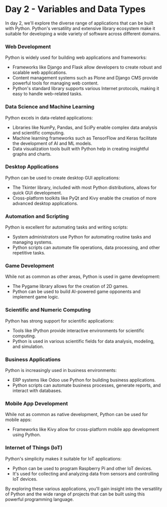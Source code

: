 # Day 2 - Variables and Data Types


In day 2, we'll explore the diverse range of applications that can be built with Python. Python's versatility and extensive library ecosystem make it suitable for developing a wide variety of software across different domains.

### Web Development
Python is widely used for building web applications and frameworks:
* Frameworks like Django and Flask allow developers to create robust and scalable web applications.
* Content management systems such as Plone and Django CMS provide powerful tools for managing web content.
* Python's standard library supports various Internet protocols, making it easy to handle web-related tasks.

### Data Science and Machine Learning
Python excels in data-related applications:
* Libraries like NumPy, Pandas, and SciPy enable complex data analysis and scientific computing.
* Machine learning frameworks such as TensorFlow and Keras facilitate the development of AI and ML models.
* Data visualization tools built with Python help in creating insightful graphs and charts.

### Desktop Applications
Python can be used to create desktop GUI applications:
* The Tkinter library, included with most Python distributions, allows for quick GUI development.
* Cross-platform toolkits like PyQt and Kivy enable the creation of more advanced desktop applications.

### Automation and Scripting
Python is excellent for automating tasks and writing scripts:
* System administrators use Python for automating routine tasks and managing systems.
* Python scripts can automate file operations, data processing, and other repetitive tasks.

### Game Development

While not as common as other areas, Python is used in game development:
* The Pygame library allows for the creation of 2D games.
* Python can be used to build AI-powered game opponents and implement game logic.

### Scientific and Numeric Computing

Python has strong support for scientific applications:
* Tools like IPython provide interactive environments for scientific computing.
* Python is used in various scientific fields for data analysis, modeling, and simulation.

### Business Applications
Python is increasingly used in business environments:
* ERP systems like Odoo use Python for building business applications.
* Python scripts can automate business processes, generate reports, and interact with databases.

### Mobile App Development
While not as common as native development, Python can be used for mobile apps:
* Frameworks like Kivy allow for cross-platform mobile app development using Python.

### Internet of Things (IoT)

Python's simplicity makes it suitable for IoT applications:
* Python can be used to program Raspberry Pi and other IoT devices.
* It's used for collecting and analyzing data from sensors and controlling IoT devices.

By exploring these various applications, you'll gain insight into the versatility of Python and the wide range of projects that can be built using this powerful programming language.
